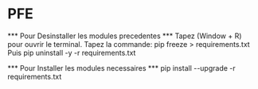 # PFE
***  Pour Desinstaller les modules precedentes  ***
Tapez (Window + R) pour ouvrir le terminal.
Tapez la commande: pip freeze > requirements.txt
Puis pip uninstall -y -r requirements.txt

***  Pour Installer les modules necessaires  ***
pip install --upgrade -r requirements.txt
